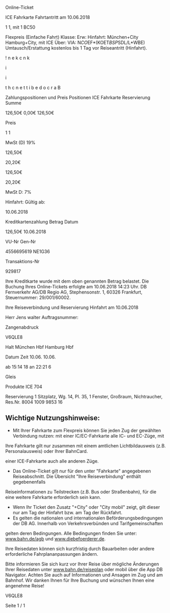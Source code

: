 Online-Ticket

ICE Fahrkarte
Fahrtantritt am 10.06.2018

1
1, mit 1 BC50

Flexpreis (Einfache Fahrt)
Klasse:
Erw:
Hinfahrt: München+City
 Hamburg+City, mit ICE
Über:
VIA: N*CO*EF*(KOET*BSP*SDL/L*WBE)
Umtausch/Erstattung kostenlos bis 1 Tag vor Reiseantritt (Hinfahrt).

!
n
e
k
c
n
k

i

i

t
h
c
n
e
t
t
i
b
e
d
o
c
r
a
B

Zahlungspositionen und Preis
Positionen
ICE Fahrkarte
Reservierung
Summe

126,50€
0,00€
126,50€

Preis

1
1

MwSt (D) 19%

126,50€

20,20€

126,50€

20,20€

MwSt D: 7%

Hinfahrt:
Gültig ab:

10.06.2018

Kreditkartenzahlung
Betrag
Datum

126,50€
10.06.2018

VU-Nr
Gen-Nr

4556695619
NE1G36

Transaktions-Nr

929817

Ihre Kreditkarte wurde mit dem oben genannten Betrag belastet. Die Buchung Ihres
Online-Tickets erfolgte am 10.06.2018 14:23 Uhr. DB Fernverkehr AG/DB Regio AG,
Stephensonstr. 1, 60326 Frankfurt, Steuernummer: 29/001/60002.

Ihre Reiseverbindung und Reservierung Hinfahrt am 10.06.2018

Herr  Jens walter
Auftragsnummer:

Zangenabdruck

V6QLE8

Halt
München Hbf
Hamburg Hbf

Datum Zeit
10.06.
10.06.

ab 15:14 18
an 22:21 6

Gleis

Produkte
ICE 704

Reservierung
1 Sitzplatz, Wg. 14, Pl. 35, 1 Fenster, Großraum,
Nichtraucher, Res.Nr. 8004 1009 9853 16

Wichtige Nutzungshinweise:
-
- Mit Ihrer Fahrkarte zum Flexpreis können Sie jeden Zug der gewählten Verbindung nutzen: mit einer IC/EC-Fahrkarte alle IC- und EC-Züge, mit

Ihre Fahrkarte gilt nur zusammen mit einem amtlichen Lichtbildausweis (z.B. Personalausweis) oder Ihrer BahnCard.

einer ICE-Fahrkarte auch alle anderen Züge.

- Das Online-Ticket gilt nur für den unter "Fahrkarte" angegebenen Reiseabschnitt. Die Übersicht "Ihre Reiseverbindung" enthält gegebenenfalls

Reiseinformationen zu Teilstrecken (z.B. Bus oder Straßenbahn), für die eine weitere Fahrkarte erforderlich sein kann.
- Wenn Ihr Ticket den Zusatz "+City" oder "City mobil" zeigt, gilt dieser nur am Tag der Hinfahrt bzw. am Tag der Rückfahrt.
- Es gelten die nationalen und internationalen Beförderungsbedingungen der DB AG. Innerhalb von Verkehrsverbünden und Tarifgemeinschaften

gelten deren Bedingungen. Alle Bedingungen finden Sie unter: www.bahn.de/agb und www.diebefoerderer.de.

Ihre Reisedaten können sich kurzfristig durch Bauarbeiten oder andere erforderliche Fahrplananpassungen ändern.

Bitte informieren Sie sich kurz vor Ihrer Reise über mögliche Änderungen Ihrer Reisedaten unter www.bahn.de/reiseplan oder mobil über die
App DB Navigator. Achten Sie auch auf Informationen und Ansagen im Zug und am Bahnhof. Wir danken Ihnen für Ihre Buchung und wünschen
Ihnen eine angenehme Reise!

V6QLE8

Seite 1 / 1

